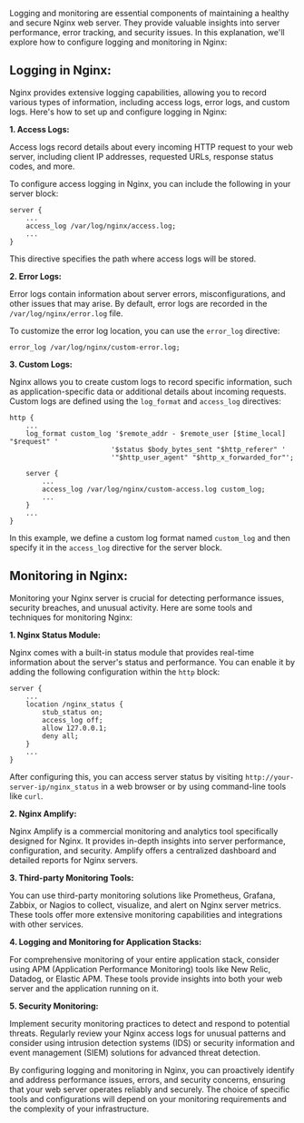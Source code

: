 Logging and monitoring are essential components of maintaining a healthy and secure Nginx web server. They provide valuable insights into server performance, error tracking, and security issues. In this explanation, we'll explore how to configure logging and monitoring in Nginx:

## **Logging in Nginx:**

Nginx provides extensive logging capabilities, allowing you to record various types of information, including access logs, error logs, and custom logs. Here's how to set up and configure logging in Nginx:

**1. Access Logs:**

Access logs record details about every incoming HTTP request to your web server, including client IP addresses, requested URLs, response status codes, and more.

To configure access logging in Nginx, you can include the following in your server block:

```nginx
server {
    ...
    access_log /var/log/nginx/access.log;
    ...
}
```

This directive specifies the path where access logs will be stored.

**2. Error Logs:**

Error logs contain information about server errors, misconfigurations, and other issues that may arise. By default, error logs are recorded in the `/var/log/nginx/error.log` file.

To customize the error log location, you can use the `error_log` directive:

```nginx
error_log /var/log/nginx/custom-error.log;
```

**3. Custom Logs:**

Nginx allows you to create custom logs to record specific information, such as application-specific data or additional details about incoming requests. Custom logs are defined using the `log_format` and `access_log` directives:

```nginx
http {
    ...
    log_format custom_log '$remote_addr - $remote_user [$time_local] "$request" '
                         '$status $body_bytes_sent "$http_referer" '
                         '"$http_user_agent" "$http_x_forwarded_for"';

    server {
        ...
        access_log /var/log/nginx/custom-access.log custom_log;
        ...
    }
    ...
}
```

In this example, we define a custom log format named `custom_log` and then specify it in the `access_log` directive for the server block.

## **Monitoring in Nginx:**

Monitoring your Nginx server is crucial for detecting performance issues, security breaches, and unusual activity. Here are some tools and techniques for monitoring Nginx:

**1. Nginx Status Module:**

Nginx comes with a built-in status module that provides real-time information about the server's status and performance. You can enable it by adding the following configuration within the `http` block:

```nginx
server {
    ...
    location /nginx_status {
        stub_status on;
        access_log off;
        allow 127.0.0.1;
        deny all;
    }
    ...
}
```

After configuring this, you can access server status by visiting `http://your-server-ip/nginx_status` in a web browser or by using command-line tools like `curl`.

**2. Nginx Amplify:**

Nginx Amplify is a commercial monitoring and analytics tool specifically designed for Nginx. It provides in-depth insights into server performance, configuration, and security. Amplify offers a centralized dashboard and detailed reports for Nginx servers.

**3. Third-party Monitoring Tools:**

You can use third-party monitoring solutions like Prometheus, Grafana, Zabbix, or Nagios to collect, visualize, and alert on Nginx server metrics. These tools offer more extensive monitoring capabilities and integrations with other services.

**4. Logging and Monitoring for Application Stacks:**

For comprehensive monitoring of your entire application stack, consider using APM (Application Performance Monitoring) tools like New Relic, Datadog, or Elastic APM. These tools provide insights into both your web server and the application running on it.

**5. Security Monitoring:**

Implement security monitoring practices to detect and respond to potential threats. Regularly review your Nginx access logs for unusual patterns and consider using intrusion detection systems (IDS) or security information and event management (SIEM) solutions for advanced threat detection.

By configuring logging and monitoring in Nginx, you can proactively identify and address performance issues, errors, and security concerns, ensuring that your web server operates reliably and securely. The choice of specific tools and configurations will depend on your monitoring requirements and the complexity of your infrastructure.